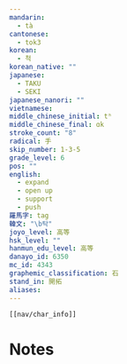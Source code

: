 ```yaml
---
mandarin:
  - tà
cantonese:
  - tok3
korean:
  - 척
korean_native: ""
japanese:
  - TAKU
  - SEKI
japanese_nanori: ""
vietnamese:
middle_chinese_initial: tʰ
middle_chinese_final: ɑk
stroke_count: "8"
radical: 手
skip_number: 1-3-5
grade_level: 6
pos: ""
english:
  - expand
  - open up
  - support
  - push
羅馬字: tag
韓文: "\b탁"
joyo_level: 高等
hsk_level: ""
hanmun_edu_level: 高等
danayo_id: 6350
mc_id: 4343
graphemic_classification: 石
stand_in: 開拓
aliases:
---
```

```meta-bind-embed
[[nav/char_info]]
```

# Notes
